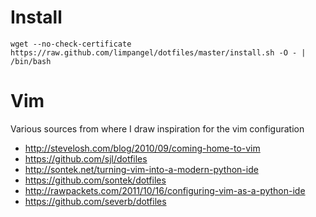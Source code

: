 Install
=======

    wget --no-check-certificate https://raw.github.com/limpangel/dotfiles/master/install.sh -O - | /bin/bash

Vim
===

Various sources from where I draw inspiration for the vim configuration

* http://stevelosh.com/blog/2010/09/coming-home-to-vim
* https://github.com/sjl/dotfiles
* http://sontek.net/turning-vim-into-a-modern-python-ide
* https://github.com/sontek/dotfiles
* http://rawpackets.com/2011/10/16/configuring-vim-as-a-python-ide
* https://github.com/severb/dotfiles
